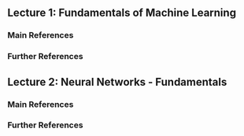 <a name="lec1"></a>
## Lecture 1: Fundamentals of Machine Learning

### Main References


### Further References


<a name="lec2"></a>
## Lecture 2: Neural Networks - Fundamentals

### Main References


### Further References
